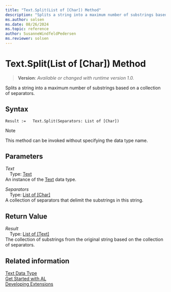 ```yaml
---
title: "Text.Split(List of [Char]) Method"
description: "Splits a string into a maximum number of substrings based on a collection of separators."
ms.author: solsen
ms.date: 08/26/2024
ms.topic: reference
author: SusanneWindfeldPedersen
ms.reviewer: solsen
---
```

[//]: # (START>DO_NOT_EDIT)
[//]: # (IMPORTANT:Do not edit any of the content between here and the END>DO_NOT_EDIT.)
[//]: # (Any modifications should be made in the .xml files in the ModernDev repo.)
# Text.Split(List of [Char]) Method
> **Version**: _Available or changed with runtime version 1.0._

Splits a string into a maximum number of substrings based on a collection of separators.


## Syntax
```AL
Result :=   Text.Split(Separators: List of [Char])
```
> [!NOTE]
> This method can be invoked without specifying the data type name.
## Parameters
*Text*  
&emsp;Type: [Text](text-data-type.md)  
An instance of the [Text](text-data-type.md) data type.  

*Separators*  
&emsp;Type: [List of [Char]](../list/list-data-type.md)  
A collection of separators that delimit the substrings in this string.  


## Return Value
*Result*  
&emsp;Type: [List of [Text]](../list/list-data-type.md)  
The collection of substrings from the original string based on the collection of separators.


[//]: # (IMPORTANT: END>DO_NOT_EDIT)
## Related information
[Text Data Type](text-data-type.md)  
[Get Started with AL](../../devenv-get-started.md)  
[Developing Extensions](../../devenv-dev-overview.md)